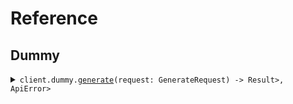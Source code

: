 # Reference
## Dummy
<details><summary><code>client.dummy.<a href="/src/api/resources/dummy/client.rs">generate</a>(request: GenerateRequest) -> Result<Stream<Vec<u8>>, ApiError></code></summary>
<dl>
<dd>

#### 🔌 Usage

<dl>
<dd>

<dl>
<dd>

```rust
use seed_streaming::prelude::*;

#[tokio::main]
async fn main() {
    let config = ClientConfig {
        ..Default::default()
    };
    let client = StreamingClient::new(config).expect("Failed to build client");
    client
        .dummy
        .generate(
            &GenerateRequest {
                stream: false,
                num_events: 5,
            },
            None,
        )
        .await;
}
```
</dd>
</dl>
</dd>
</dl>

#### ⚙️ Parameters

<dl>
<dd>

<dl>
<dd>

**stream:** `bool` 
    
</dd>
</dl>

<dl>
<dd>

**num_events:** `i64` 
    
</dd>
</dl>
</dd>
</dl>


</dd>
</dl>
</details>
